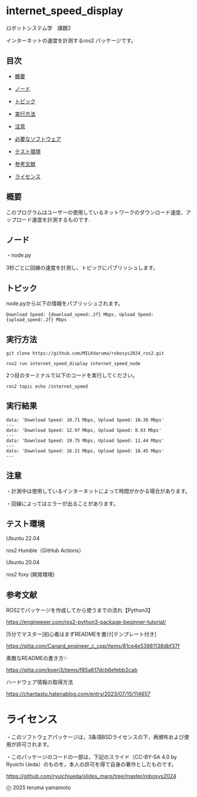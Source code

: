 # internet_speed_display
ロボットシステム学　課題2

インターネットの速度を計測するros2 パッケージです。
## 目次
- [概要](#概要)

- [ノード](#ノード)

- [トピック](#トピック)

- [実行方法](#実行方法)

- [注意](#注意)

- [必要なソフトウェア](#必要なソフトウェア)

- [テスト環境](#テスト環境)

- [参考文献](#参考文献)

- [ライセンス](#ライセンス)

## 概要

このプログラムはユーザーの使用しているネットワークのダウンロード速度、アップロード速度を計測するものです.

## ノード
・node.py

3秒ごとに回線の速度を計測し、トピックにパブリッシュします。

## トピック
node.pyから以下の情報をパブリッシュされます。

```
Download Speed: {download_speed:.2f} Mbps, Upload Speed: {upload_speed:.2f} Mbps
```

## 実行方法
```
git clone https://github.com/MILKdaruma/robosys2024_ros2.git
```

```
ros2 run internet_speed_display internet_speed_node
```

2つ目のターミナルで以下のコードを実行してください。


```
ros2 topic echo /internet_speed
```

## 実行結果

```
data: 'Download Speed: 10.71 Mbps, Upload Speed: 10.38 Mbps'
---
data: 'Download Speed: 12.97 Mbps, Upload Speed: 8.93 Mbps'
---
data: 'Download Speed: 19.75 Mbps, Upload Speed: 11.44 Mbps'
---
data: 'Download Speed: 16.21 Mbps, Upload Speed: 18.45 Mbps'
---
```

## 注意

・計測中は使用しているインターネットによって時間がかかる場合があります。

・回線によってはエラーが出ることがあります。


## テスト環境

Ubuntu 22.04

ros2 Humble（GitHub Actions）

Ubuntu 20.04

ros2 foxy (開発環境)

## 参考文献

ROS2でパッケージを作成してから使うまでの流れ【Python3】

https://engineeeer.com/ros2-python3-package-beginner-tutorial/

[5分でマスター]初心者はまずREADMEを書け[テンプレート付き]

https://qiita.com/Canard_engineer_c_cpp/items/81ce4e53881138dbf37f

素敵なREADMEの書き方✨

https://qiita.com/koeri3/items/f85a617dcb6efebb2cab

ハードウェア情報の取得方法

https://chantastu.hatenablog.com/entry/2023/07/15/114657

# ライセンス

・このソフトウェアパッケージは，3条項BSDライセンスの下，再頒布および使用が許可されます。

・このパッケージのコードの一部は，下記のスライド（CC-BY-SA 4.0 by Ryuichi Ueda）のものを，本人の許可を得て自身の著作としたものです。

https://github.com/ryuichiueda/slides_marp/tree/master/robosys2024

🄫 2025 teruma yamamoto
